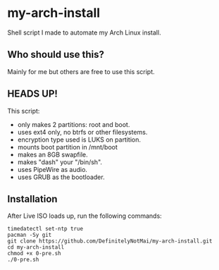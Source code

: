 # my-arch-install
Shell script I made to automate my Arch Linux install.  

## Who should use this?
Mainly for me but others are free to use this script.

## HEADS UP!
This script:
- only makes 2 partitions: root and boot.
- uses ext4 only, no btrfs or other filesystems.
- encryption type used is LUKS on partition.
- mounts boot partition in /mnt/boot
- makes an 8GB swapfile.
- makes "dash" your "/bin/sh".
- uses PipeWire as audio.
- uses GRUB as the bootloader.

## Installation
After Live ISO loads up, run the following commands:
```
timedatectl set-ntp true
pacman -Sy git
git clone https://github.com/DefinitelyNotMai/my-arch-install.git
cd my-arch-install
chmod +x 0-pre.sh
./0-pre.sh
```
